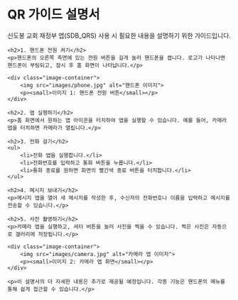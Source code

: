 <!DOCTYPE html>
<html lang="ko">
<body>

<div class="container">
    <h1>QR 가이드 설명서</h1>
    <p>신도봉 교회 재정부 앱(SDB_QRS) 사용 시 필요한 내용을 설명하기 위한 가이드입니다.</p>

    <h2>1. 핸드폰 전원 켜기</h2>
    <p>핸드폰의 오른쪽 측면에 있는 전원 버튼을 길게 눌러 핸드폰을 켭니다. 로고가 나타나면 핸드폰이 부팅되고, 잠시 후 홈 화면이 나타납니다.</p>
    
    <div class="image-container">
        <img src="images/phone.jpg" alt="핸드폰 이미지">
        <p><small>이미지 1: 핸드폰 전원 버튼</small></p>
    </div>

    <h2>2. 앱 실행하기</h2>
    <p>홈 화면에서 원하는 앱 아이콘을 터치하여 앱을 실행할 수 있습니다. 예를 들어, 카메라 앱을 터치하면 카메라가 열립니다.</p>

    <h2>3. 전화 걸기</h2>
    <ul>
        <li>전화 앱을 실행합니다.</li>
        <li>전화번호를 입력하고 통화 버튼을 누릅니다.</li>
        <li>통화 종료를 원하면 화면의 빨간색 종료 버튼을 터치합니다.</li>
    </ul>

    <h2>4. 메시지 보내기</h2>
    <p>메시지 앱을 열어 새 메시지를 작성한 후, 수신자의 전화번호나 이름을 입력하고 메시지를 전송할 수 있습니다.</p>

    <h2>5. 사진 촬영하기</h2>
    <p>카메라 앱을 실행하고, 셔터 버튼을 눌러 사진을 찍을 수 있습니다. 찍은 사진은 자동으로 갤러리에 저장됩니다.</p>
    
    <div class="image-container">
        <img src="images/camera.jpg" alt="카메라 앱 이미지">
        <p><small>이미지 2: 카메라 앱 화면</small></p>
    </div>
    
    <p>이 설명서의 더 자세한 내용은 추가로 제공될 예정입니다. 각종 기능은 핸드폰의 메뉴를 통해 쉽게 접근할 수 있습니다.</p>
</div>

</body>
</html>
